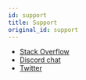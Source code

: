 ```yaml
---
id: support
title: Support
original_id: support
---
```


- [Stack Overflow](https://stackoverflow.com/questions/tagged/pnpm)
- [Discord chat](https://bit.ly/pnpm-discord-invite)
- [Twitter](https://twitter.com/pnpmjs)
